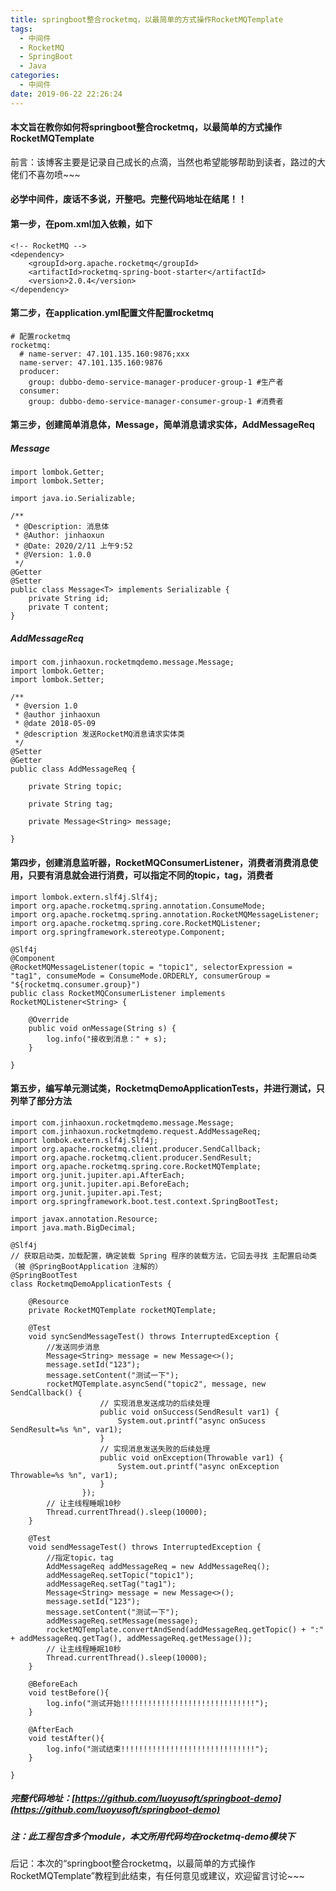 ```yaml
---
title: springboot整合rocketmq，以最简单的方式操作RocketMQTemplate
tags:
  - 中间件
  - RocketMQ
  - SpringBoot
  - Java
categories:
  - 中间件
date: 2019-06-22 22:26:24
---
```

#### 本文旨在教你如何将springboot整合rocketmq，以最简单的方式操作RocketMQTemplate

前言：该博客主要是记录自己成长的点滴，当然也希望能够帮助到读者，路过的大佬们不喜勿喷~~~
<!-- more -->
#### 必学中间件，废话不多说，开整吧。完整代码地址在结尾！！

#### 第一步，在pom.xml加入依赖，如下
```
<!-- RocketMQ -->
<dependency>
    <groupId>org.apache.rocketmq</groupId>
    <artifactId>rocketmq-spring-boot-starter</artifactId>
    <version>2.0.4</version>
</dependency>
```

#### 第二步，在application.yml配置文件配置rocketmq
```
# 配置rocketmq
rocketmq:
  # name-server: 47.101.135.160:9876;xxx
  name-server: 47.101.135.160:9876
  producer:
    group: dubbo-demo-service-manager-producer-group-1 #生产者
  consumer:
    group: dubbo-demo-service-manager-consumer-group-1 #消费者

```

#### 第三步，创建简单消息体，Message，简单消息请求实体，AddMessageReq
##### Message
```
import lombok.Getter;
import lombok.Setter;

import java.io.Serializable;

/**
 * @Description: 消息体
 * @Author: jinhaoxun
 * @Date: 2020/2/11 上午9:52
 * @Version: 1.0.0
 */
@Getter
@Setter
public class Message<T> implements Serializable {
    private String id;
    private T content;
}
```

##### AddMessageReq
```
import com.jinhaoxun.rocketmqdemo.message.Message;
import lombok.Getter;
import lombok.Setter;

/**
 * @version 1.0
 * @author jinhaoxun
 * @date 2018-05-09
 * @description 发送RocketMQ消息请求实体类
 */
@Setter
@Getter
public class AddMessageReq {

    private String topic;

    private String tag;

    private Message<String> message;

}
```

#### 第四步，创建消息监听器，RocketMQConsumerListener，消费者消费消息使用，只要有消息就会进行消费，可以指定不同的topic，tag，消费者
```
import lombok.extern.slf4j.Slf4j;
import org.apache.rocketmq.spring.annotation.ConsumeMode;
import org.apache.rocketmq.spring.annotation.RocketMQMessageListener;
import org.apache.rocketmq.spring.core.RocketMQListener;
import org.springframework.stereotype.Component;

@Slf4j
@Component
@RocketMQMessageListener(topic = "topic1", selectorExpression = "tag1", consumeMode = ConsumeMode.ORDERLY, consumerGroup = "${rocketmq.consumer.group}")
public class RocketMQConsumerListener implements RocketMQListener<String> {

    @Override
    public void onMessage(String s) {
        log.info("接收到消息：" + s);
    }

}
```

#### 第五步，编写单元测试类，RocketmqDemoApplicationTests，并进行测试，只列举了部分方法
```
import com.jinhaoxun.rocketmqdemo.message.Message;
import com.jinhaoxun.rocketmqdemo.request.AddMessageReq;
import lombok.extern.slf4j.Slf4j;
import org.apache.rocketmq.client.producer.SendCallback;
import org.apache.rocketmq.client.producer.SendResult;
import org.apache.rocketmq.spring.core.RocketMQTemplate;
import org.junit.jupiter.api.AfterEach;
import org.junit.jupiter.api.BeforeEach;
import org.junit.jupiter.api.Test;
import org.springframework.boot.test.context.SpringBootTest;

import javax.annotation.Resource;
import java.math.BigDecimal;

@Slf4j
// 获取启动类，加载配置，确定装载 Spring 程序的装载方法，它回去寻找 主配置启动类（被 @SpringBootApplication 注解的）
@SpringBootTest
class RocketmqDemoApplicationTests {

    @Resource
    private RocketMQTemplate rocketMQTemplate;

    @Test
    void syncSendMessageTest() throws InterruptedException {
        //发送同步消息
        Message<String> message = new Message<>();
        message.setId("123");
        message.setContent("测试一下");
        rocketMQTemplate.asyncSend("topic2", message, new SendCallback() {
                    // 实现消息发送成功的后续处理
                    public void onSuccess(SendResult var1) {
                        System.out.printf("async onSucess SendResult=%s %n", var1);
                    }
                    // 实现消息发送失败的后续处理
                    public void onException(Throwable var1) {
                        System.out.printf("async onException Throwable=%s %n", var1);
                    }
                });
        // 让主线程睡眠10秒
        Thread.currentThread().sleep(10000);
    }

    @Test
    void sendMessageTest() throws InterruptedException {
        //指定topic，tag
        AddMessageReq addMessageReq = new AddMessageReq();
        addMessageReq.setTopic("topic1");
        addMessageReq.setTag("tag1");
        Message<String> message = new Message<>();
        message.setId("123");
        message.setContent("测试一下");
        addMessageReq.setMessage(message);
        rocketMQTemplate.convertAndSend(addMessageReq.getTopic() + ":" + addMessageReq.getTag(), addMessageReq.getMessage());
        // 让主线程睡眠10秒
        Thread.currentThread().sleep(10000);
    }

    @BeforeEach
    void testBefore(){
        log.info("测试开始!!!!!!!!!!!!!!!!!!!!!!!!!!!!!!");
    }

    @AfterEach
    void testAfter(){
        log.info("测试结束!!!!!!!!!!!!!!!!!!!!!!!!!!!!!!");
    }

}
```

##### 完整代码地址：[https://github.com/luoyusoft/springboot-demo](https://github.com/luoyusoft/springboot-demo)
##### 注：此工程包含多个module，本文所用代码均在rocketmq-demo模块下

后记：本次的“springboot整合rocketmq，以最简单的方式操作RocketMQTemplate”教程到此结束，有任何意见或建议，欢迎留言讨论~~~